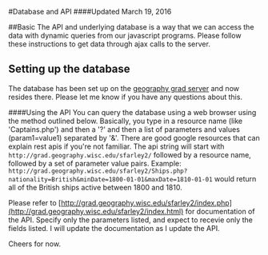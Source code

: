 #Database and API
####Updated March 19, 2016

##Basic
The API and underlying database is a way that we can access the data with dynamic queries from our javascript programs. Please follow these instructions to get data through ajax calls to the server.  

## Setting up the database
The database has been set up on the [geography grad server](http://grad.geography.wisc.edu/sfarley2) and now resides there. Please let me know if you have any questions about this.

####Using the API
You can query the database using a web browser using the method outlined below.  Basically, you type in a resource name (like 'Captains.php') and then a '?' and then a list of parameters and values (param1=value1) separated by '&'. There are good google resources that can explain rest apis if you're not familiar. The api string will start with ```http://grad.geography.wisc.edu/sfarley2/``` followed by a resource name, followed by a set of parameter value pairs.  Example: ```http://grad.geography.wisc.edu/sfarley2/Ships.php?nationality=British&minDate=1800-01-01&maxDate=1810-01-01``` would return all of the British ships active between 1800 and 1810.

Please refer to [http://grad.geography.wisc.edu/sfarley2/index.php](http://grad.geography.wisc.edu/sfarley2/index.html) for documentation of the API.  Specify only the parameters listed, and expect to recevie only the fields listed. I will update the documentation as I update the API.  

Cheers for now.
